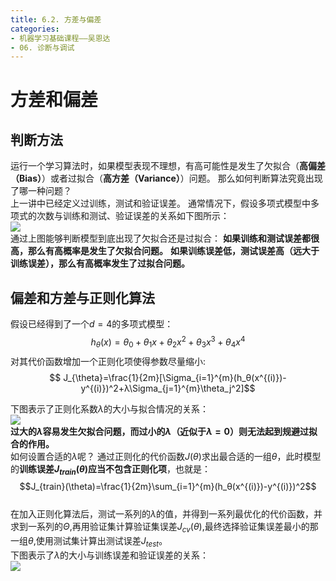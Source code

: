 ```yaml
---
title: 6.2. 方差与偏差
categories: 
- 机器学习基础课程——吴恩达
- 06. 诊断与调试
---
```

# 方差和偏差
## 判断方法
运行一个学习算法时，如果模型表现不理想，有高可能性是发生了欠拟合（**高偏差（Bias）**）或者过拟合（**高方差（Variance）**）问题。 那么如何判断算法究竟出现了哪一种问题？    
上一讲中已经定义过训练，测试和验证误差。 通常情况下，假设多项式模型中多项式的次数与训练和测试、验证误差的关系如下图所示：   
![](https://cdn.jsdelivr.net/gh/l61012345/Pic/img/20210319212237.png)   
通过上图能够判断模型到底出现了欠拟合还是过拟合：
**如果训练和测试误差都很高，那么有高概率是发生了欠拟合问题。** **如果训练误差低，测试误差高（远大于训练误差），那么有高概率发生了过拟合问题。**    

## 偏差和方差与正则化算法   
假设已经得到了一个$d=4$的多项式模型：
$$h_θ(x)=θ_0+θ_1x+θ_2x^2+θ_3x^3+θ_4x^4$$
对其代价函数增加一个正则化项使得参数尽量缩小:   
$$ J_{\theta}=\frac{1}{2m}[\Sigma_{i=1}^{m}(h_θ(x^{(i)})-y^{(i)})^2+λ\Sigma_{j=1}^{m}\theta_j^2]$$  

下图表示了正则化系数$λ$的大小与拟合情况的关系：  
![](https://cdn.jsdelivr.net/gh/l61012345/Pic/img/20210319212259.png)      
**过大的$λ$容易发生欠拟合问题，而过小的$λ$（近似于$λ=0$）则无法起到规避过拟合的作用。**      
如何设置合适的$λ$呢？ 
通过正则化的代价函数$J(θ)$求出最合适的一组$θ$，此时模型的**训练误差$J_{train}(θ)$应当不包含正则化项**，也就是：
$$J_{train}(\theta)=\frac{1}{2m}\sum_{i=1}^{m}(h_θ(x^{(i)})-y^{(i)})^2$$  
在加入正则化算法后，测试一系列的$λ$的值，并得到一系列最优化的代价函数，并求到一系列的$Θ$,再用验证集计算验证集误差$J_{cv}(θ)$,最终选择验证集误差最小的那一组$θ$,使用测试集计算出测试误差$J_{test}$。   
下图表示了$λ$的大小与训练误差和验证误差的关系：         
![](https://cdn.jsdelivr.net/gh/l61012345/Pic/img/20210319212322.png)   
 






